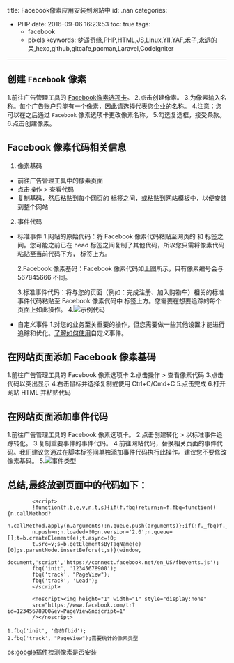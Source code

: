 title: Facebook像素应用安装到网站中
id: .nan
categories:
  - PHP
date: 2016-09-06 16:23:53
toc: true
tags: 
	- facebook
	- pixels
keywords: 梦遥奇缘,PHP,HTML,JS,Linux,YII,YAF,禾子,永远的呆,hexo,github,gitcafe,pacman,Laravel,CodeIgniter
---

## 创建 `Faceboo`k 像素

1.前往广告管理工具的 [Facebook像素选项卡](https://www.facebook.com/ads/manager/pixel/facebook_pixel)。
2.点击创建像素。
3.为像素输入名称。每个广告账户只能有一个像素，因此请选择代表您企业的名称。
4.注意：您可以在之后通过 `Facebook` 像素选项卡更改像素名称。
5.勾选复选框，接受条款。
6.点击创建像素。

## Facebook 像素代码相关信息

1. 像素基码
+ 前往广告管理工具中的像素页面
+ 点击操作 > 查看代码
+ 复制基码，然后粘贴到每个网页的 <head> 标签之间，或粘贴到网站模板中，以便安装到整个网站

2. 事件代码
+ 标准事件
	1.网站的原始代码：将 Facebook 像素代码粘贴至网页的 <head> 和 </head> 标签之间。您可能之前已在 head 标签之间复制了其他代码，所以您只需将像素代码粘贴至当前代码下方，</head> 标签上方。

	2.Facebook 像素基码：Facebook 像素代码如上图所示，只有像素编号会与 567845666 不同。

	3.标准事件代码：将与您的页面（例如：完成注册、加入购物车）相关的标准事件代码粘贴至 Facebook 像素代码中 </script> 标签上方。您需要在想要追踪的每个页面上如此操作。
	4.![示例代码](https://source.shengxuezixun.com/images/facebook_pixels.jpg?imageMogr2/thumbnail/600x600)

+ 自定义事件
	1.对您的业务至关重要的操作，但您需要做一些其他设置才能进行追踪和优化。[了解如何使用](https://developers.facebook.com/docs/facebook-pixel/api-reference#events)自定义事件。

## 在网站页面添加 Facebook 像素基码

1.前往广告管理工具的 Facebook 像素选项卡
2.点击操作 > 查看像素代码
3.点击代码以突出显示
4.右击鼠标并选择复制或使用 Ctrl+C/Cmd+C
5.点击完成
6.打开网站 HTML 并粘贴代码

## 在网站页面添加事件代码

1.前往广告管理工具的 Facebook 像素选项卡。
2.点击创建转化 > 以标准事件追踪转化。
3.复制重要事件的事件代码。
4.前往网站代码，替换相关页面的事件代码。我们建议您通过在脚本标签间单独添加事件代码执行此操作。建议您不要修改像素基码。
5.![事件类型](https://source.shengxuezixun.com/images/facebook_lead.png?imageMogr2/thumbnail/600x600)

## 总结,最终放到页面中的代码如下：

			<script>
		    !function(f,b,e,v,n,t,s){if(f.fbq)return;n=f.fbq=function(){n.callMethod?
		    n.callMethod.apply(n,arguments):n.queue.push(arguments)};if(!f._fbq)f._fbq=n;
		    n.push=n;n.loaded=!0;n.version='2.0';n.queue=[];t=b.createElement(e);t.async=!0;
		    t.src=v;s=b.getElementsByTagName(e)[0];s.parentNode.insertBefore(t,s)}(window,
		    document,'script','https://connect.facebook.net/en_US/fbevents.js');
		    fbq('init', '12345678900');
		    fbq('track', "PageView");
		    fbq('track', 'Lead');
		    </script>

		    <noscript><img height="1" width="1" style="display:none"
		    src="https://www.facebook.com/tr?id=12345678900&ev=PageView&noscript=1"
		    /></noscript>

	1.fbq('init', '你的fbid');
	2.fbq('track', "PageView");需要统计的像素类型


ps:[google插件检测像素是否安装](https://chrome.google.com/webstore/detail/facebook-pixel-helper/fdgfkebogiimcoedlicjlajpkdmockpc)


